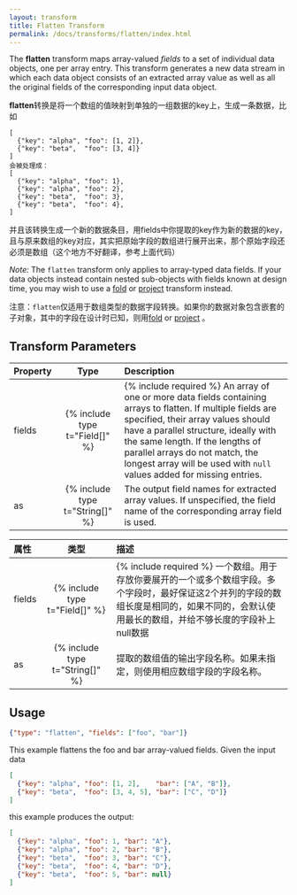 ```yaml
---
layout: transform
title: Flatten Transform
permalink: /docs/transforms/flatten/index.html
---
```


The **flatten** transform maps array-valued _fields_ to a set of individual data objects, one per array entry. This transform generates a new data stream in which each data object consists of an extracted array value as well as all the original fields of the corresponding input data object.

**flatten**转换是将一个数组的值映射到单独的一组数据的key上，生成一条数据，比如

```
[
  {"key": "alpha", "foo": [1, 2]},
  {"key": "beta",  "foo": [3, 4]}
]
会被处理成：
[
  {"key": "alpha", "foo": 1},
  {"key": "alpha", "foo": 2},
  {"key": "beta",  "foo": 3},
  {"key": "beta",  "foo": 4},
]
```
并且该转换生成一个新的数据条目，用fields中你提取的key作为新的数据的key，且与原来数组的key对应，其实把原始字段的数组进行展开出来，那个原始字段还必须是数组（这个地方不好翻译，参考上面代码）

_Note:_ The `flatten` transform only applies to array-typed data fields. If your data objects instead contain nested sub-objects with fields known at design time, you may wish to use a [fold](../fold) or [project](../project) transform instead.

注意：`flatten`仅适用于数组类型的数据字段转换。如果你的数据对象包含嵌套的子对象，其中的字段在设计时已知，则用[fold](../fold) or [project](../project) 。

## Transform Parameters

| Property            | Type                            | Description   |
| :------------------ | :-----------------------------: | :------------ |
| fields              | {% include type t="Field[]" %}  | {% include required %} An array of one or more data fields containing arrays to flatten. If multiple fields are specified, their array values should have a parallel structure, ideally with the same length. If the lengths of parallel arrays do not match, the longest array will be used with `null` values added for missing entries.|
| as                  | {% include type t="String[]" %} | The output field names for extracted array values. If unspecified, the field name of the corresponding array field is used.|

| 属性            | 类型                            | 描述   |
| :------------------ | :-----------------------------: | :------------ |
| fields              | {% include type t="Field[]" %}  | {% include required %} 一个数组。用于存放你要展开的一个或多个数组字段。多个字段时，最好保证这2个并列的字段的数组长度是相同的，如果不同的，会默认使用最长的数组，并给不够长度的字段补上null数据|
| as                  | {% include type t="String[]" %} | 提取的数组值的输出字段名称。如果未指定，则使用相应数组字段的字段名称。|


## Usage

```json
{"type": "flatten", "fields": ["foo", "bar"]}
```

This example flattens the foo and bar array-valued fields. Given the input data

```json
[
  {"key": "alpha", "foo": [1, 2],    "bar": ["A", "B"]},
  {"key": "beta",  "foo": [3, 4, 5], "bar": ["C", "D"]}
]
```

this example produces the output:

```json
[
  {"key": "alpha", "foo": 1, "bar": "A"},
  {"key": "alpha", "foo": 2, "bar": "B"},
  {"key": "beta",  "foo": 3, "bar": "C"},
  {"key": "beta",  "foo": 4, "bar": "D"},
  {"key": "beta",  "foo": 5, "bar": null}
]
```

